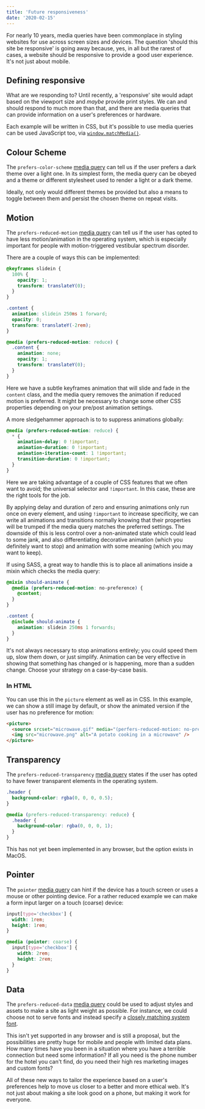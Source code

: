 ```yaml
---
title: 'Future responsiveness'
date: '2020-02-15'
---
```


For nearly 10 years, media queries have been commonplace in styling websites for use across screen sizes and devices. The question 'should this site be responsive' is going away because, yes, in all but the rarest of cases, a website should be responsive to provide a good user experience. It's not just about mobile.

## Defining responsive

What are we responding to? Until recently, a 'responsive' site would adapt based on the viewport size and _maybe_ provide print styles. We can and should respond to much more than that, and there are media queries that can provide information on a user's preferences or hardware.

Each example will be written in CSS, but it's possible to use media queries can be used JavaScript too, via [`window.matchMedia()`](https://developer.mozilla.org/en-US/docs/Web/API/Window/matchMedia).

## Colour Scheme

The `prefers-color-scheme` [media query](https://developer.mozilla.org/en-US/docs/Web/CSS/@media/prefers-color-scheme) can tell us if the user prefers a dark theme over a light one. In its simplest form, the media query can be obeyed and a theme or different stylesheet used to render a light or a dark theme.

Ideally, not only would different themes be provided but also a means to toggle between them and persist the chosen theme on repeat visits.

## Motion

The `prefers-reduced-motion` [media query](https://developer.mozilla.org/en-US/docs/Web/CSS/@media/prefers-reduced-motion) can tell us if the user has opted to have less motion/animation in the operating system, which is especially important for people with motion-triggered vestibular spectrum disorder.

There are a couple of ways this can be implemented:

```css
@keyframes slidein {
  100% {
    opacity: 1;
    transform: translateY(0);
  }
}

.content {
  animation: slidein 250ms 1 forward;
  opacity: 0;
  transform: translateY(-2rem);
}

@media (prefers-reduced-motion: reduce) {
  .content {
    animation: none;
    opacity: 1;
    transform: translateY(0);
  }
}
```

Here we have a subtle keyframes animation that will slide and fade in the `content` class, and the media query removes the animation if reduced motion is preferred. It might be necessary to change some other CSS properties depending on your pre/post animation settings.

A more sledgehammer approach is to to suppress animations globally:

```css
@media (prefers-reduced-motion: reduce) {
  * {
    animation-delay: 0 !important;
    animation-duration: 0 !important;
    animation-iteration-count: 1 !important;
    transition-duration: 0 !important;
  }
}
```

Here we are taking advantage of a couple of CSS features that we often want to avoid; the universal selector and `!important`. In this case, these are the right tools for the job.

By applying delay and duration of zero and ensuring animations only run once on every element, and using `!important` to increase specificity, we can write all animations and transitions normally knowing that their properties will be trumped if the media query matches the preferred settings. The downside of this is less control over a non-animated state which could lead to some jank, and also differentiating decorative animation (which you definitely want to stop) and animation with some meaning (which you may want to keep).

If using SASS, a great way to handle this is to place all animations inside a mixin which checks the media query:

```scss
@mixin should-animate {
  @media (prefers-reduced-motion: no-preference) {
    @content;
  }
}

.content {
  @include should-animate {
    animation: slidein 250ms 1 forwards;
  }
}
```

It's not always necessary to stop animations entirely; you could speed them up, slow them down, or just simplify. Animation can be very effective in showing that something has changed or is happening, more than a sudden change. Choose your strategy on a case-by-case basis.

### In HTML

You can use this in the `picture` element as well as in CSS. In this example, we can show a still image by default, or show the animated version if the user has no preference for motion:

```html
<picture>
  <source srcset="microwave.gif" media="(perfers-reduced-motion: no-preference)" />
  <img src="microwave.png" alt="A potato cooking in a microwave" />
</picture>
```

## Transparency

The `prefers-reduced-transparency` [media query](https://developer.mozilla.org/en-US/docs/Web/CSS/@media/prefers-reduced-transparency) states if the user has opted to have fewer transparent elements in the operating system.

```css
.header {
  background-color: rgba(0, 0, 0, 0.5);
}

@media (prefers-reduced-transparency: reduce) {
  .header {
    background-color: rgba(0, 0, 0, 1);
  }
}
```

This has not yet been implemented in any browser, but the option exists in MacOS.

## Pointer

The `pointer` [media query](https://developer.mozilla.org/en-US/docs/Web/CSS/@media/pointer) can hint if the device has a touch screen or uses a mouse or other pointing device. For a rather reduced example we can make a form input larger on a touch (coarse) device:

```css
input[type='checkbox'] {
  width: 1rem;
  height: 1rem;
}

@media (pointer: coarse) {
  input[type='checkbox'] {
    width: 2rem;
    height: 2rem;
  }
}
```

## Data

The `prefers-reduced-data` [media query](https://github.com/w3c/csswg-drafts/issues/2370) could be used to adjust styles and assets to make a site as light weight as possible. For instance, we could choose not to serve fonts and instead specify a [closely matching system font](https://meowni.ca/font-style-matcher/).

This isn't yet supported in any browser and is still a proposal, but the possibilities are pretty huge for mobile and people with limited data plans. How many times have you been in a situation where you have a terrible connection but need some information? If all you need is the phone number for the hotel you can't find, do you need their high res marketing images and custom fonts?

All of these new ways to tailor the experience based on a user's preferences help to move us closer to a better and more ethical web. It's not just about making a site look good on a phone, but making it work for everyone.
